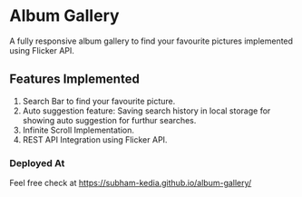 # Album Gallery

A fully responsive album gallery to find your favourite pictures implemented using Flicker API.

## Features Implemented

1. Search Bar to find your favourite picture.
2. Auto suggestion feature: Saving search history in local storage for showing auto suggestion for furthur searches.
3. Infinite Scroll Implementation.
4. REST API Integration using Flicker API.

### Deployed At

Feel free check at https://subham-kedia.github.io/album-gallery/
